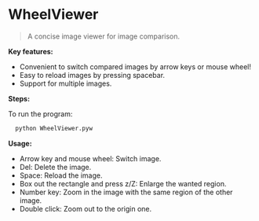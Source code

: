 # WheelViewer

> A concise image viewer for image comparison.

**Key features:**

* Convenient to switch compared images by arrow keys or mouse wheel!
* Easy to reload images by pressing spacebar.
* Support for multiple images.

**Steps:**

To run the program:
  ```bash
	python WheelViewer.pyw
```

**Usage:**
* Arrow key and mouse wheel: Switch image.
* Del: Delete the image.
* Space: Reload the image.
* Box out the rectangle and press z/Z: Enlarge the wanted region.
* Number key: Zoom in the image with the same region of the other image.
* Double click: Zoom out to the origin one.
